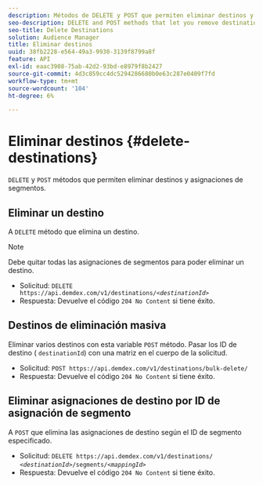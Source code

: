 ```yaml
---
description: Métodos de DELETE y POST que permiten eliminar destinos y asignaciones de segmentos.
seo-description: DELETE and POST methods that let you remove destinations and segment mappings.
seo-title: Delete Destinations
solution: Audience Manager
title: Eliminar destinos
uuid: 38fb2228-e564-49a3-9930-3139f8799a8f
feature: API
exl-id: eaac3908-75ab-42d2-93bd-e8979f8b2427
source-git-commit: 4d3c859cc4dc5294286680b0e63c287e0409f7fd
workflow-type: tm+mt
source-wordcount: '104'
ht-degree: 6%

---
```


# Eliminar destinos {#delete-destinations}

`DELETE` y `POST` métodos que permiten eliminar destinos y asignaciones de segmentos.

<!-- r_delete_destinations_all.xml -->

## Eliminar un destino

A `DELETE` método que elimina un destino.

>[!NOTE]
>
>Debe quitar todas las asignaciones de segmentos para poder eliminar un destino.

* Solicitud: `DELETE https://api.demdex.com/v1/destinations/`*`<destinationId>`*
* Respuesta: Devuelve el código `204 No Content` si tiene éxito.

## Destinos de eliminación masiva

Eliminar varios destinos con esta variable `POST` método. Pasar los ID de destino ( `destinationId`) con una matriz en el cuerpo de la solicitud.

* Solicitud: `POST https://api.demdex.com/v1/destinations/bulk-delete/`
* Respuesta: Devuelve el código `204 No Content` si tiene éxito.

## Eliminar asignaciones de destino por ID de asignación de segmento

A `POST` que elimina las asignaciones de destino según el ID de segmento especificado.

* Solicitud: `DELETE https://api.demdex.com/v1/destinations/` *`<destinationId>`*`/segments/`*`<mappingId>`*
* Respuesta: Devuelve el código `204 No Content` si tiene éxito.
